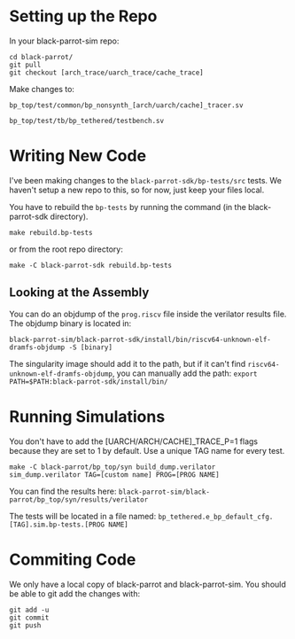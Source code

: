 # Setting up the Repo

In your black-parrot-sim repo:

```
cd black-parrot/
git pull
git checkout [arch_trace/uarch_trace/cache_trace]
```

Make changes to:

`bp_top/test/common/bp_nonsynth_[arch/uarch/cache]_tracer.sv`

`bp_top/test/tb/bp_tethered/testbench.sv`

# Writing New Code

I've been making changes to the `black-parrot-sdk/bp-tests/src` tests. We haven't setup a new repo to this, so for now, just keep your files local.

You have to rebuild the `bp-tests` by running the command (in the black-parrot-sdk directory).

`make rebuild.bp-tests`

or from the root repo directory:

`make -C black-parrot-sdk rebuild.bp-tests`

## Looking at the Assembly

You can do an objdump of the `prog.riscv` file inside the verilator results file. The objdump binary is located in:

`black-parrot-sim/black-parrot-sdk/install/bin/riscv64-unknown-elf-dramfs-objdump -S [binary]`

The singularity image should add it to the path, but if it can't find `riscv64-unknown-elf-dramfs-objdump`, you can manually add the path: `export PATH=$PATH:black-parrot-sdk/install/bin/` 

# Running Simulations

You don't have to add the [UARCH/ARCH/CACHE]_TRACE_P=1 flags because they are set to 1 by default. Use a unique TAG name for every test.

`make -C black-parrot/bp_top/syn build_dump.verilator sim_dump.verilator TAG=[custom name] PROG=[PROG NAME]`

You can find the results here: `black-parrot-sim/black-parrot/bp_top/syn/results/verilator`

The tests will be located in a file named: `bp_tethered.e_bp_default_cfg.[TAG].sim.bp-tests.[PROG NAME]`

# Commiting Code
 
We only have a local copy of black-parrot and black-parrot-sim. You should be able to git add the changes with:

```
git add -u
git commit
git push
```
